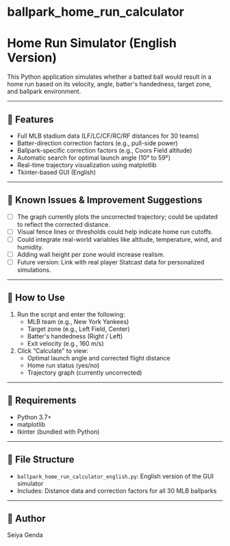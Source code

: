 # ballpark_home_run_calculator
# Home Run Simulator (English Version)

This Python application simulates whether a batted ball would result in a home run based on its velocity, angle, batter's handedness, target zone, and ballpark environment.

---

## 🎯 Features

- Full MLB stadium data (LF/LC/CF/RC/RF distances for 30 teams)
- Batter-direction correction factors (e.g., pull-side power)
- Ballpark-specific correction factors (e.g., Coors Field altitude)
- Automatic search for optimal launch angle (10° to 59°)
- Real-time trajectory visualization using matplotlib
- Tkinter-based GUI (English)

---

## 🔧 Known Issues & Improvement Suggestions

- [ ] The graph currently plots the uncorrected trajectory; could be updated to reflect the corrected distance.
- [ ] Visual fence lines or thresholds could help indicate home run cutoffs.
- [ ] Could integrate real-world variables like altitude, temperature, wind, and humidity.
- [ ] Adding wall height per zone would increase realism.
- [ ] Future version: Link with real player Statcast data for personalized simulations.

---

## 🧪 How to Use

1. Run the script and enter the following:
   - MLB team (e.g., New York Yankees)
   - Target zone (e.g., Left Field, Center)
   - Batter's handedness (Right / Left)
   - Exit velocity (e.g., 160 m/s)
2. Click “Calculate” to view:
   - Optimal launch angle and corrected flight distance
   - Home run status (yes/no)
   - Trajectory graph (currently uncorrected)

---

## 🧰 Requirements

- Python 3.7+
- matplotlib
- tkinter (bundled with Python)

---

## 📁 File Structure

- `ballpark_home_run_calculator_english.py`: English version of the GUI simulator
- Includes: Distance data and correction factors for all 30 MLB ballparks

---

## 👤 Author

Seiya Genda
